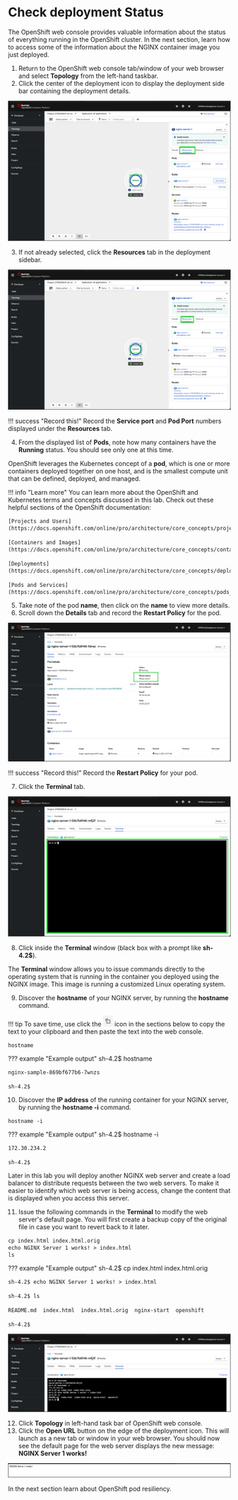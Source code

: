 # Check deployment Status

The OpenShift web console provides valuable information about the status of everything running in the OpenShift cluster. In the next section, learn how to access some of the information about the NGINX container image you just deployed.

1. Return to the OpenShift web console tab/window of your web browser and select **Topology** from the left-hand taskbar.
2. Click the center of the deployment icon to display the deployment side bar containing the deployment details.

![](_attachments/OCP-deployment-resources-page.png)

3. If not already selected, click the **Resources** tab in the deployment sidebar.

![](_attachments/OCP-deployment-resources-page-2.png)

!!! success "Record this!"
    Record the **Service port** and **Pod Port** numbers displayed under the **Resources** tab.

4. From the displayed list of **Pods**, note how many containers have the **Running** status. You should see only one at this time.

OpenShift leverages the Kubernetes concept of a **pod**, which is one or more containers deployed together on one host, and is the smallest compute unit that can be defined, deployed, and managed.

!!! info "Learn more"
    You can learn more about the OpenShift and Kubernetes terms and concepts discussed in this lab. Check out these helpful sections of the OpenShift documentation:

    [Projects and Users](https://docs.openshift.com/online/pro/architecture/core_concepts/projects_and_users.html)

    [Containers and Images](https://docs.openshift.com/online/pro/architecture/core_concepts/containers_and_images.html)

    [Deployments](https://docs.openshift.com/online/pro/architecture/core_concepts/deployments.html)

    [Pods and Services](https://docs.openshift.com/online/pro/architecture/core_concepts/pods_and_services.html)

5. Take note of the pod **name**, then click on the **name** to view more details.
6. Scroll down the **Details** tab and record the **Restart Policy** for the pod.

![](_attachments/OCP-pod-details.png)

!!! success "Record this!"
    Record the **Restart Policy** for your pod.

7. Click the **Terminal** tab.

![](_attachments/OCP-pod-terminal.png)

8. Click inside the **Terminal** window (black box with a prompt like **sh-4.2$**).

The **Terminal** window allows you to issue commands directly to the operating system that is running in the container you deployed using the NGINX image. This image is running a customized Linux operating system.

9. Discover the **hostname** of your NGINX server, by running the **hostname** command.

!!! tip
    To save time, use click the ![](_attachments/CopyToClipboard.png) icon in the sections below to copy the text to your clipboard and then paste the text into the web console.

```
hostname
```

??? example "Example output"
    sh-4.2$ hostname

    nginx-sample-869bf677b6-7wnzs

    sh-4.2$

10. Discover the **IP address** of the running container for your NGINX server, by running the **hostname -i** command.

```
hostname -i
```

??? example "Example output"
    sh-4.2$ hostname -i

    172.30.234.2

    sh-4.2$

Later in this lab you will deploy another NGINX web server and create a load balancer to distribute requests between the two web servers.  To make it easier to identify which web server is being access, change the content that is displayed when you access this server.

11. Issue the following commands in the **Terminal** to modify the web server's default page. You will first create a backup copy of the original file in case you want to revert back to it later.

```
cp index.html index.html.orig
echo NGINX Server 1 works! > index.html
ls
```

??? example "Example output"
    sh-4.2$ cp index.html index.html.orig

    sh-4.2$ echo NGINX Server 1 works! > index.html

    sh-4.2$ ls

    README.md  index.html  index.html.orig  nginx-start  openshift

    sh-4.2$

![](_attachments/OCP-pod-terminal-allcommands.png)

12. Click **Topology** in left-hand task bar of OpenShift web console.
13. Click the **Open URL** button on the edge of the deployment icon. This will launch as a new tab or window in your web browser. You should now see the default page for the web server displays the new message: **NGINX Server 1 works!**

![](_attachments/OCP-server-1-works.png)

In the next section learn about OpenShift pod resiliency.
